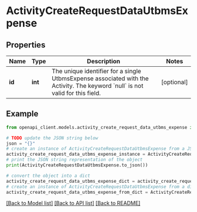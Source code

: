 # ActivityCreateRequestDataUtbmsExpense


## Properties

Name | Type | Description | Notes
------------ | ------------- | ------------- | -------------
**id** | **int** | The unique identifier for a single UtbmsExpense associated with the Activity. The keyword &#x60;null&#x60; is not valid for this field. | [optional] 

## Example

```python
from openapi_client.models.activity_create_request_data_utbms_expense import ActivityCreateRequestDataUtbmsExpense

# TODO update the JSON string below
json = "{}"
# create an instance of ActivityCreateRequestDataUtbmsExpense from a JSON string
activity_create_request_data_utbms_expense_instance = ActivityCreateRequestDataUtbmsExpense.from_json(json)
# print the JSON string representation of the object
print(ActivityCreateRequestDataUtbmsExpense.to_json())

# convert the object into a dict
activity_create_request_data_utbms_expense_dict = activity_create_request_data_utbms_expense_instance.to_dict()
# create an instance of ActivityCreateRequestDataUtbmsExpense from a dict
activity_create_request_data_utbms_expense_from_dict = ActivityCreateRequestDataUtbmsExpense.from_dict(activity_create_request_data_utbms_expense_dict)
```
[[Back to Model list]](../README.md#documentation-for-models) [[Back to API list]](../README.md#documentation-for-api-endpoints) [[Back to README]](../README.md)


